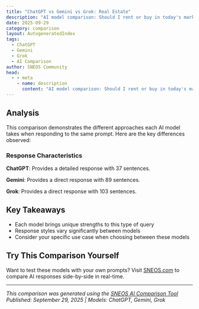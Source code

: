 ```yaml
---
title: "ChatGPT vs Gemini vs Grok: Real Estate"
description: "AI model comparison: Should I rent or buy in today's market? Analyze current conditions and give specific advice..."
date: 2025-09-29
category: comparison
layout: AutogeneratedIndex
tags:
  - ChatGPT
  - Gemini
  - Grok
  - AI Comparison
author: SNEOS Community
head:
  - - meta
    - name: description
      content: "AI model comparison: Should I rent or buy in today's market? Analyze current conditions and give specific advice..."
---
```


<ChatComparison
  title="ChatGPT vs Gemini vs Grok: Real Estate"
  prompt="Should I rent or buy in today's market? Analyze current conditions and give specific advice"
  :responses='{
    "ChatGPT": "Deciding whether to rent or buy a home depends on your personal financial situation, lifestyle, and the current real estate market conditions. As of mid-2024, here is an analysis of the key factors affecting this decision:\n\n### Current Market Conditions (2024 Mid-Year Overview)\n\n1. **Interest Rates:**\n   - Mortgage rates have somewhat stabilized but remain higher than the historically low rates seen in 2020-2021.\n   - Typical 30-year fixed mortgage rates hover around 6-7%, increasing monthly mortgage payments compared to recent years.\n\n2. **Home Prices:**\n   - Home prices have plateaued in many regions after significant growth during the pandemic.\n   - Some markets are experiencing slight price corrections, while others remain high due to supply constraints.\n\n3. **Inventory Levels:**\n   - Housing inventory remains tight in many desirable areas, limiting choices for buyers.\n   - New construction is gradually increasing but hasn\u2019t yet met overall demand.\n\n4. **Rent Prices:**\n   - Rental rates have increased substantially, driven by high demand and limited supply.\n   - In many urban and suburban areas, monthly rent is approaching or exceeding typical mortgage payments for comparable properties.\n\n5. **Economic Factors:**\n   - Inflation remains a concern, affecting household budgets.\n   - Job market is relatively stable but economic uncertainties persist.\n\n### Considerations for Your Decision\n\n#### When Buying May Make Sense:\n- **You plan to stay in the home for 5\u002B years:** Buying typically becomes more financially advantageous over the long term due to equity building and appreciation potential.\n- **You have a stable income and down payment:** A solid financial foundation, including savings for a 20% down payment (or at least 10%), and good credit helps secure better mortgage terms.\n- **You want to build equity:** Instead of paying rent to a landlord, mortgage payments contribute toward ownership.\n- **You prefer stability:** Homeownership offers control over your living space without rent hikes or lease renewals.\n- **You can handle maintenance costs:** Owning means responsibility for upkeep, repairs, property taxes, and insurance.\n\n#### When Renting May Be Better:\n- **You expect to move within a few years:** Renting offers flexibility without the transaction costs of buying and selling.\n- **You lack sufficient savings for down payment or emergency fund:** Buying without financial cushion risks strain.\n- **You want to avoid market risk:** If home prices decline, buyers can be underwater, whereas renters can relocate more easily.\n- **You prefer less responsibility:** Maintenance and repairs are typically landlord obligations.\n- **Mortgage rates are prohibitive:** Higher interest rates increase monthly payments, sometimes making renting more affordable.\n\n### Specific Advice\n\n- **Crunch Your Numbers:** Use online calculators to compare total monthly costs of renting vs. buying including mortgage, taxes, insurance, maintenance, and rent.\n- **Evaluate Local Market:** Real estate conditions vary by region; consult local market reports or realtors for trends in your area.\n- **Consider Hybrid Approaches:** Rent in a more affordable area while saving aggressively for a down payment, or buy a smaller starter home.\n- **Lock in Rates if Buying:** If you decide to buy, consider locking in mortgage rates soon as they can fluctuate.\n- **Prioritize Financial Stability:** Avoid stretching your budget to buy; affordability and emergency funds are key.\n\n### Summary\n\nGiven higher mortgage rates and elevated home prices in many markets, buying is potentially less appealing for short-term stability but still beneficial if you plan to stay put and can afford it comfortably. Renting offers flexibility and less upfront cost amid economic uncertainties but may mean higher monthly living expenses without building equity.\n\nIf you have strong finances, a plan to stay long-term, and local market conditions are favorable, buying now can be a smart investment. Otherwise, renting while preparing financially for a future purchase might be the prudent choice.\n\n---\n\nIf you provide your location, budget, and how long you plan to stay, I can offer more tailored advice.",
    "Gemini": "Okay, let\u0027s break down the rent vs. buy decision in today\u0027s market. It\u0027s a complex question with no one-size-fits-all answer, as it depends heavily on your individual circumstances and location.\n\n**Understanding the Current Market Conditions (as of Late October 2023):**\n\n*   **High Interest Rates:** The Federal Reserve has been aggressively raising interest rates to combat inflation. This directly impacts mortgage rates, making buying more expensive.\n*   **Elevated Home Prices (Generally):** While prices have cooled off from their peak in 2021/early 2022, they\u0027re still relatively high in many markets.  Inventory is still low in many desirable areas, keeping upward pressure on prices.\n*   **Slowing Sales:**  Rising interest rates have cooled buyer demand, leading to slower sales and longer times on the market.  This gives buyers more negotiating power in some areas.\n*   **Inflation:**  Inflation remains a concern, although it has been moderating.  This affects the cost of everything, from groceries to home repairs.\n*   **Rent Prices:** Rent prices are showing signs of cooling or even decreasing in some markets after a period of rapid increases.  However, the local situation varies greatly.\n\n**Key Factors to Consider:**\n\nBefore diving into specific advice, understand that the *right* answer depends on these factors:\n\n1.  **Your Financial Situation:**\n    *   **Income and Savings:** Can you comfortably afford a down payment, closing costs, and ongoing mortgage payments, property taxes, and insurance? Do you have an emergency fund? Lenders like to see a debt-to-income ratio of around 43% or lower.\n    *   **Credit Score:** A good credit score is crucial for securing a favorable mortgage rate.\n    *   **Job Security:** Is your employment stable? Buying a home is a long-term commitment.\n2.  **Your Location (Extremely Important):**\n    *   **Local Housing Market:**  Is it a buyer\u0027s market or a seller\u0027s market? What are the trends in home prices and rents in your specific area?  Use sites like Zillow, Redfin, Realtor.com, and local real estate agencies to research.\n    *   **Property Taxes and Insurance:** These costs vary significantly by location.\n    *   **Rental Rates:** Compare rental rates to potential mortgage payments (including taxes, insurance, and potential maintenance).\n3.  **Your Lifestyle and Goals:**\n    *   **How Long Do You Plan to Stay?** As a general rule, you need to stay in a home for at least 5-7 years to recoup the costs of buying (closing costs, real estate agent fees when you sell, etc.).\n    *   **Flexibility:** Renting offers more flexibility if you anticipate moving for a job or other reasons.\n    *   **Maintenance and Repairs:** As a homeowner, you\u0027re responsible for all maintenance and repairs, which can be costly and time-consuming.\n    *   **Personal Preferences:** Do you value homeownership and the ability to customize your living space?\n\n**Specific Advice and Analysis:**\n\nGiven the current market conditions, here\u0027s a framework for making your decision:\n\n**Scenario 1: You\u0027re in a Hot Real Estate Market (Prices Still High, Low Inventory):**\n\n*   **Renting Might Be the Better Option (For Now):** With high prices and rising interest rates, buying in a hot market can stretch your budget. Renting allows you to save money, wait for prices to potentially cool down further, and see if interest rates stabilize or decrease.  You also avoid the risk of buying at the peak of the market and seeing your home value decline.\n*   **If You\u0027re Determined to Buy:**\n    *   **Be Patient and Negotiate:** Take your time, shop around for the best mortgage rates, and don\u0027t be afraid to make offers below the asking price.  Insist on a thorough home inspection.\n    *   **Consider a Smaller Home or a Different Location:**  Be willing to compromise on size, amenities, or location to find a more affordable option.\n    *   **Look for Fixer-Uppers:** If you\u0027re handy (or willing to hire contractors), a fixer-upper can be a way to get into the market at a lower price.\n    *   **Explore Government Programs:** Look into first-time homebuyer programs that offer down payment assistance or lower interest rates.\n\n**Scenario 2: You\u0027re in a Cooling or Balanced Real Estate Market (Prices Stabilizing, Inventory Increasing):**\n\n*   **Buying Becomes More Attractive (But Still Requires Careful Consideration):** With prices stabilizing and inventory increasing, you may have more negotiating power and find better deals.  Rising rental rates can also make buying relatively more appealing.\n*   **Things to Keep in Mind:**\n    *   **Interest Rates Still Matter:** Shop around for the best mortgage rates. Even a small difference in the interest rate can save you a significant amount of money over the life of the loan.  Consider an Adjustable Rate Mortgage (ARM) carefully - they can start with a lower rate, but that rate can increase later.\n    *   **Don\u0027t Overextend Yourself:**  Just because you *can* afford a certain mortgage payment doesn\u0027t mean you *should*. Leave room in your budget for unexpected expenses and future financial goals.\n    *   **Consider the Long-Term Costs:** Factor in property taxes, insurance, maintenance, and potential repairs when calculating the total cost of homeownership.\n\n**Scenario 3:  High Rental Costs Relative to Potential Ownership:**\n\n*   **Carefully Compare Total Costs:** In some areas, rents have risen so much that the cost of renting is approaching (or even exceeding) the cost of owning, even with higher interest rates.  Do a detailed cost analysis, including all expenses associated with both renting and buying.\n*   **Consider a Condo or Townhouse:** These can be more affordable entry points into homeownership, especially if you are okay with shared walls.\n\n**Doing Your Homework (Essential Steps):**\n\n1.  **Check Your Credit Score:** Get a free copy of your credit report from AnnualCreditReport.com and address any errors or issues.\n2.  **Get Pre-Approved for a Mortgage:** This will give you a clear idea of how much you can borrow and what your interest rate will be.\n3.  **Research Local Market Conditions:**  Use online resources, talk to real estate agents, and attend open houses to get a feel for the local market.\n4.  **Create a Detailed Budget:**  Calculate all your income and expenses to determine how much you can realistically afford for housing.\n5.  **Talk to a Financial Advisor:**  A financial advisor can help you assess your overall financial situation and make informed decisions about buying or renting.\n6.  **Use Online Calculators:** There are many online rent vs. buy calculators that can help you compare the costs of each option.  Be sure to enter accurate information for your specific situation.  Here are some examples, but remember to verify their accuracy and consider them as starting points:\n    *   [NerdWallet Rent vs. Buy Calculator](https://www.nerdwallet.com/mortgages/rent-vs-buy-calculator)\n    *   [The New York Times Rent vs. Buy Calculator](https://www.nytimes.com/interactive/2014/upshot/buy-rent-calculator.html)\n    *   [Zillow Rent vs. Buy Calculator](https://www.zillow.com/rent-vs-buy-calculator/)\n\n**Key Takeaways:**\n\n*   **No Easy Answer:** The rent vs. buy decision is highly personal and depends on your unique circumstances.\n*   **Location is Paramount:**  Local market conditions play a major role in determining whether buying or renting is the better option.\n*   **Do Your Research:**  Thoroughly research the market, your finances, and your lifestyle goals before making a decision.\n*   **Be Realistic About Costs:**  Factor in all expenses associated with both renting and buying.\n*   **Don\u0027t Rush the Decision:**  Take your time, weigh your options, and make a choice that you\u0027re comfortable with.\n*   **Consider Your Risk Tolerance:** Homeownership involves more risk than renting.  Are you comfortable with the possibility of losing money if home prices decline?\n\n**In summary:**  In late 2023, with higher interest rates and elevated home prices in many areas, renting is a viable and potentially smart option for many, especially those who need flexibility or are unsure about their long-term plans.  However, if you\u0027re financially stable, plan to stay in a location for several years, and find a suitable property in a balanced market, buying can still be a worthwhile investment.  Careful analysis and due diligence are essential!\n",
    "Grok": "Deciding whether to rent or buy in today\u0027s market depends on a variety of factors, including current economic conditions, your personal financial situation, lifestyle preferences, and long-term goals. Below, I\u2019ll analyze the current market conditions (as of late 2023, based on general trends and available data) and provide specific advice to help you make an informed decision. If you have specific details about your location or financial situation, I can tailor this further.\n\n---\n\n### **Current Market Conditions (General Analysis, Late 2023)**\n\n1. **Housing Prices**:  \n   - Home prices in many markets remain elevated due to lingering effects of high demand during the post-COVID housing boom, though growth has slowed in some areas.\n   - According to data from sources like the National Association of Realtors (NAR), median home prices in the U.S. are still near record highs, though appreciation rates have cooled compared to 2021-2022.\n   - In some regions, overvaluation concerns persist, with homes priced at levels that may not be sustainable if economic conditions worsen.\n\n2. **Mortgage Rates**:  \n   - Interest rates for mortgages are at their highest in over a decade, with 30-year fixed rates hovering between 6.5% and 7.5% (as of late 2023, per Freddie Mac data). This significantly increases borrowing costs compared to the 3-4% rates seen in 2020-2021.\n   - Higher rates mean larger monthly payments for the same loan amount, making buying less affordable for many.\n\n3. **Rent Trends**:  \n   - Rental prices have also risen significantly over the past few years due to high demand and limited supply, especially in urban and suburban areas. However, in some markets, rent growth is slowing as more multifamily units come online.\n   - Renting often offers more flexibility and lower upfront costs, but long-term costs can add up without the equity-building benefits of homeownership.\n\n4. **Inventory and Competition**:  \n   - Housing inventory remains relatively low in many areas, though it has improved compared to the peak shortage in 2021-2022. This still creates a seller\u2019s market in desirable locations, driving up prices and competition.\n   - Buyers may face bidding wars or need to make concessions (like waiving contingencies) in hot markets.\n\n5. **Economic Uncertainty**:  \n   - Inflation, potential recession concerns, and job market fluctuations add uncertainty. While unemployment is relatively low (around 3.8% in the U.S. as of late 2023 per Bureau of Labor Statistics), economic headwinds could impact housing demand and affordability.\n   - If a recession occurs, home prices could soften, but this is not guaranteed, especially in high-demand areas.\n\n6. **Regional Variations**:  \n   - Real estate is highly local. Markets in cities like San Francisco, New York, or Austin may behave very differently from rural areas or smaller cities. Some areas are seeing price corrections, while others remain overheated.\n\n---\n\n### **Key Factors to Consider in Your Decision**\n\n1. **Financial Situation**:\n   - **Down Payment and Savings**: Buying typically requires a significant upfront cost (3-20% of the home price for a down payment, plus closing costs). If you don\u2019t have enough saved or would deplete your emergency fund, renting may be wiser.\n   - **Debt-to-Income Ratio**: Lenders typically want this below 43%. High debt could make qualifying for a mortgage difficult or lead to higher interest rates.\n   - **Credit Score**: A good score (above 700) can secure better mortgage rates. If your score is low, work on improving it before buying.\n   - **Monthly Budget**: Compare the monthly cost of renting vs. owning (including mortgage, property taxes, insurance, and maintenance). Owning often comes with hidden costs like repairs, which can average 1-2% of the home\u2019s value annually.\n\n2. **Lifestyle and Plans**:\n   - **Mobility**: If you anticipate moving within 3-5 years (due to job changes, family plans, etc.), renting offers more flexibility. Selling a home involves transaction costs (typically 5-6% of the sale price for realtor fees and closing costs), which can negate short-term equity gains.\n   - **Stability**: If you plan to stay in one area for 7\u002B years, buying can make more sense as you build equity and potentially benefit from appreciation.\n\n3. **Market Conditions in Your Area**:\n   - Use tools like the **rent-vs-buy calculator** (e.g., from NerdWallet or Bankrate) to input local home prices, rents, and your financial details to see which is more cost-effective over time.\n   - Research local price-to-rent ratios: A high ratio (e.g., home prices are 20\u002B times annual rent) often suggests renting is more economical in the short term.\n\n4. **Long-Term Goals**:\n   - Buying can be a path to wealth-building through equity and potential appreciation, but it\u2019s not guaranteed\u2014especially in overvalued markets or during economic downturns.\n   - Renting allows you to invest money elsewhere (e.g., stocks, retirement accounts), potentially yielding better returns depending on market performance.\n\n---\n\n### **Specific Advice Based on Scenarios**\n\n1. **If You\u2019re in a High-Cost, Overheated Market** (e.g., San Francisco, Seattle, parts of Florida):\n   - **Advice**: Lean toward renting unless you have a strong financial position (large down payment, high income) and plan to stay long-term (7\u002B years). High prices and mortgage rates may lead to overpaying, and a potential correction could reduce home values in the near term.\n   - **Why**: Price-to-rent ratios in these areas often favor renting, and the risk of being \u201Chouse poor\u201D (spending too much of your income on housing) is high.\n\n2. **If You\u2019re in a More Affordable or Stabilizing Market** (e.g., parts of the Midwest, smaller cities):\n   - **Advice**: Consider buying if you can afford a down payment, have stable income, and plan to stay for at least 5-7 years. Look for homes within your budget (ideally, monthly housing costs \u003C28% of gross income) and negotiate in less competitive markets.\n   - **Why**: Lower home prices and potentially softer competition make buying more feasible, and equity buildup can outweigh renting costs over time.\n\n3. **If You\u2019re Financially Unprepared** (low savings, high debt, or unstable income):\n   - **Advice**: Rent while building your financial foundation. Focus on saving for a down payment (aim for at least 10-20% to avoid private mortgage insurance), paying down debt, and boosting your credit score.\n   - **Why**: Buying now could strain your finances, especially with high interest rates and maintenance costs. Renting gives you time to prepare without the risk of foreclosure or financial stress.\n\n4. **If You\u2019re Financially Ready but Uncertain About the Future** (e.g., potential job relocation, family changes):\n   - **Advice**: Rent for now, or look into flexible buying options (e.g., a fixer-upper you can sell easily or a condo with lower maintenance). Avoid overcommitting to a large mortgage if your plans might change in 3-5 years.\n   - **Why**: The costs of buying and selling in a short time frame often outweigh the benefits, especially with current transaction costs and interest rates.\n\n---\n\n### **Quantitative Break-Even Analysis (General Example)**\n\nLet\u2019s illustrate with a basic comparison (adjust for your local market):\n- **Home Price**: $400,000\n- **Down Payment**: 10% ($40,000)\n- **Mortgage Rate**: 7% (30-year fixed)\n- **Monthly Mortgage Payment**: ~$2,400 (including principal and interest, excluding taxes/insurance)\n- **Monthly Rent for Similar Property**: $2,000\n- **Annual Maintenance (1% of home value)**: $4,000/year (~$333/month)\n- **Property Taxes and Insurance**: ~$400/month\n- **Total Monthly Cost of Owning**: ~$3,133 vs. Renting at $2,000\n\nIn this scenario, owning costs $1,133 more per month initially. It would take significant appreciation or tax benefits to offset this, and you\u2019d need to stay in the home long enough (typically 5-7\u002B years) to break even on upfront costs. Use a rent-vs-buy calculator with your specific numbers to confirm.\n\n---\n\n### **Other Considerations**\n\n- **Tax Benefits of Owning**: Mortgage interest and property tax deductions can lower your taxable income, but with higher standard deductions since 2018, fewer people itemize. Run the numbers with a tax advisor.\n- **Appreciation Risk**: Don\u2019t bank on rapid home price growth\u2014historically, homes appreciate at about 3-5% annually long-term (per Case-Shiller Index), but local markets vary, and downturns can erase gains.\n- **Renting Flexibility**: Renting avoids the risk of being underwater on a mortgage if values drop, and you\u2019re not responsible for major repairs or property taxes.\n\n---\n\n### **Final Recommendation**\n\nGiven today\u2019s high mortgage rates and elevated home prices in many areas, **renting is often the safer and more flexible choice for most people in the short term**, especially if:\n- You\u2019re in an expensive market.\n- You can\u2019t afford a 10-20% down payment without financial strain.\n- You might move within 5 years.\n- You value flexibility over building equity.\n\nHowever, **buying may make sense if**:\n- You\u2019re in a more affordable market with stable or growing demand.\n- You can secure a mortgage with a manageable payment (\u003C28% of income).\n- You plan to stay in the home for 7\u002B years.\n- You have job stability and a solid financial cushion.\n\n**Action Steps**:\n1. Research your local market ("
  }'
  published-date="16:28"
/>

## Analysis

This comparison demonstrates the different approaches each AI model takes when responding to the same prompt. Here are the key differences observed:

### Response Characteristics

**ChatGPT**: Provides a detailed response with 37 sentences. 

**Gemini**: Provides a direct response with 89 sentences. 

**Grok**: Provides a direct response with 103 sentences. 

## Key Takeaways

- Each model brings unique strengths to this type of query
- Response styles vary significantly between models
- Consider your specific use case when choosing between these models

## Try This Comparison Yourself

Want to test these models with your own prompts? Visit [SNEOS.com](https://sneos.com) to compare AI responses side-by-side in real-time.

---

*This comparison was generated using the [SNEOS AI Comparison Tool](https://sneos.com)*
*Published: September 29, 2025 | Models: ChatGPT, Gemini, Grok*
